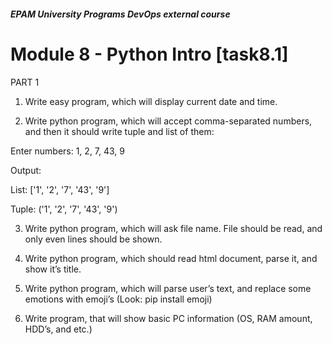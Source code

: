 ##### EPAM University Programs DevOps external course
# Module 8 - Python Intro  [task8.1]

PART 1

1. Write easy program, which will display current date and time.

2. Write python program, which will accept comma-separated numbers, and then it
should write tuple and list of them:

Enter numbers: 1, 2, 7, 43, 9

Output:

List: ['1', '2', '7', '43', '9']

Tuple: ('1', '2', '7', '43', '9')

3. Write python program, which will ask file name. File should be read, and only even
lines should be shown.

4. Write python program, which should read html document, parse it, and show it’s
title.

5. Write python program, which will parse user’s text, and replace some emotions with
emoji’s (Look: pip install emoji)

6. Write program, that will show basic PC information (OS, RAM amount, HDD’s, and etc.)